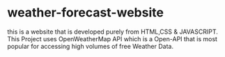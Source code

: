 # weather-forecast-website
this is a website that is developed purely from HTML,CSS & JAVASCRIPT.
This Project uses OpenWeatherMap API which is a Open-API that is most popular for accessing high volumes of free Weather Data.
